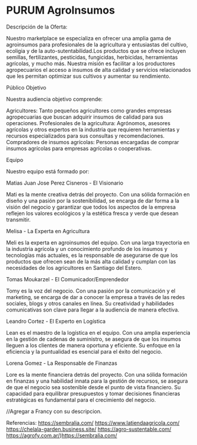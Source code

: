 # PURUM AgroInsumos

Descripción de la Oferta:

Nuestro marketplace se especializa en ofrecer una amplia gama de agroinsumos para profesionales de la agricultura y entusiastas del cultivo, ecoligia y de la auto-sutentabilidad.Los productos que se ofrece incluyen semillas, fertilizantes, pesticidas, fungicidas, herbicidas, herramientas agrícolas, y mucho más. Nuestra misión es facilitar a los productores agropecuarios el acceso a insumos de alta calidad y servicios relacionados que les permitan optimizar sus cultivos y aumentar su rendimiento.

Público Objetivo

Nuestra audiencia objetivo comprende:

Agricultores: Tanto pequeños agricultores como grandes empresas agropecuarias que buscan adquirir insumos de calidad para sus operaciones.
Profesionales de la agricultura: Agrónomos, asesores agrícolas y otros expertos en la industria que requieren herramientas y recursos especializados para sus consultas y recomendaciones.
Compradores de insumos agrícolas: Personas encargadas de comprar insumos agrícolas para empresas agrícolas o cooperativas.


Equipo

Nuestro equipo está formado por:

Matias Juan Jose Perez Cisneros - El Visionario

Mati es la mente creativa detrás del proyecto. Con una sólida formación en diseño y una pasión por la sostenibilidad, se encarga de dar forma a la visión del negocio y garantizar que todos los aspectos de la empresa reflejen los valores ecológicos y la estética fresca y verde que desean transmitir.

Melisa - La Experta en Agricultura

Meli es la experta en agroinsumos del equipo. Con una larga trayectoria en la industria agrícola y un conocimiento profundo de los insumos y tecnologías más actuales, es la responsable de asegurarse de que los productos que ofrecen sean de la más alta calidad y cumplan con las necesidades de los agricultores en Santiago del Estero.

Tomas Moukarzel - El Comunicador/Emprendedor

Tomy es la voz del negocio. Con una pasión por la comunicación y el marketing, se encarga de dar a conocer la empresa a través de las redes sociales, blogs y otros canales en línea. Su creatividad y habilidades comunicativas son clave para llegar a la audiencia de manera efectiva.

Leandro Cortez - El Experto en Logística

Lean es el maestro de la logística en el equipo. Con una amplia experiencia en la gestión de cadenas de suministro, se asegura de que los insumos lleguen a los clientes de manera oportuna y eficiente. Su enfoque en la eficiencia y la puntualidad es esencial para el éxito del negocio.

Lorena Gomez - La Responsable de Finanzas

Lore es la mente financiera detrás del proyecto. Con una sólida formación en finanzas y una habilidad innata para la gestión de recursos, se asegura de que el negocio sea sostenible desde el punto de vista financiero. Su capacidad para equilibrar presupuestos y tomar decisiones financieras estratégicas es fundamental para el crecimiento del negocio.

//Agregar a Francy con su descripcion.

Referencias:
https://sembralia.com/
https://www.latiendaagricola.com/
https://chelala-garden.business.site/
https://agro-sustentable.com/
https://agrofy.com.ar/)https://sembralia.com/


